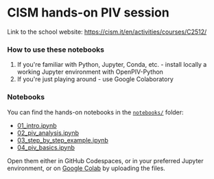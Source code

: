 # CISM hands-on PIV session
Link to the school website:
https://cism.it/en/activities/courses/C2512/


### How to use these notebooks

1. If you're familiar with Python, Jupyter, Conda, etc. - install locally a working Jupyter environment with OpenPIV-Python
2. If you're just playing around - use Google Colaboratory

### Notebooks

You can find the hands-on notebooks in the [`notebooks/`](notebooks/) folder:

- [01_intro.ipynb](notebooks/01_intro.ipynb)
- [02_piv_analysis.ipynb](notebooks/02_piv_analysis.ipynb)
- [03_step_by_step_example.ipynb](notebooks/03_step_by_step_example.ipynb)
- [04_piv_basics.ipynb](notebooks/04_piv_basics.ipynb)

Open them either in GitHub Codespaces, or in your preferred Jupyter environment, or on [Google Colab](https://colab.research.google.com/) by uploading the files.






